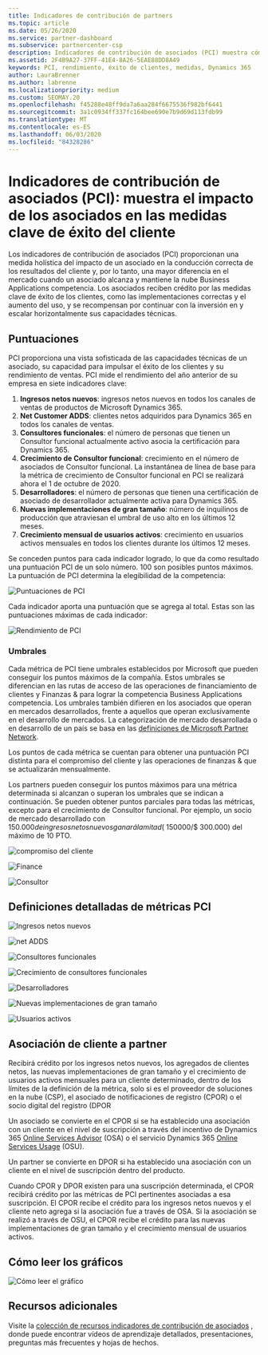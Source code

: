 ```yaml
---
title: Indicadores de contribución de partners
ms.topic: article
ms.date: 05/26/2020
ms.service: partner-dashboard
ms.subservice: partnercenter-csp
description: Indicadores de contribución de asociados (PCI) muestra cómo se realiza con Dynamics 365 Customer Engagement o Dynamics 365 Finance and Operations.
ms.assetid: 2F4B9A27-37FF-41E4-8A26-5EAE88DD8A49
keywords: PCI, rendimiento, éxito de clientes, medidas, Dynamics 365
author: LauraBrenner
ms.author: labrenne
ms.localizationpriority: medium
ms.custom: SEOMAY.20
ms.openlocfilehash: f45288e48ff9da7a6aa284f6675536f982bf6441
ms.sourcegitcommit: 3a1c0934ff337fc164bee690e7b9d69d113fdb99
ms.translationtype: MT
ms.contentlocale: es-ES
ms.lasthandoff: 06/03/2020
ms.locfileid: "84328286"
---
```

# <a name="partner-contribution-indicators-pci---shows-partner-impact-on-key-measures-of-customer-success"></a>Indicadores de contribución de asociados (PCI): muestra el impacto de los asociados en las medidas clave de éxito del cliente

Los indicadores de contribución de asociados (PCI) proporcionan una medida holística del impacto de un asociado en la conducción correcta de los resultados del cliente y, por lo tanto, una mayor diferencia en el mercado cuando un asociado alcanza y mantiene la nube Business Applications competencia. Los asociados reciben crédito por las medidas clave de éxito de los clientes, como las implementaciones correctas y el aumento del uso, y se recompensan por continuar con la inversión en y escalar horizontalmente sus capacidades técnicas.


## <a name="scoring"></a>Puntuaciones

PCI proporciona una vista sofisticada de las capacidades técnicas de un asociado, su capacidad para impulsar el éxito de los clientes y su rendimiento de ventas. PCI mide el rendimiento del año anterior de su empresa en siete indicadores clave:

1. **Ingresos netos nuevos**: ingresos netos nuevos en todos los canales de ventas de productos de Microsoft Dynamics 365.
2. **Net Customer ADDS**: clientes netos adquiridos para Dynamics 365 en todos los canales de ventas.
3. **Consultores funcionales**: el número de personas que tienen un Consultor funcional actualmente activo asocia la certificación para Dynamics 365. 
4. **Crecimiento de Consultor funcional**: crecimiento en el número de asociados de Consultor funcional.  La instantánea de línea de base para la métrica de crecimiento de Consultor funcional en PCI se realizará ahora el 1 de octubre de 2020.  
5. **Desarrolladores**: el número de personas que tienen una certificación de asociado de desarrollador actualmente activa para Dynamics 365.
6. **Nuevas implementaciones de gran tamaño**: número de inquilinos de producción que atraviesan el umbral de uso alto en los últimos 12 meses.
7. **Crecimiento mensual de usuarios activos**: crecimiento en usuarios activos mensuales en todos los clientes durante los últimos 12 meses.

Se conceden puntos para cada indicador logrado, lo que da como resultado una puntuación PCI de un solo número. 100 son posibles puntos máximos. La puntuación de PCI determina la elegibilidad de la competencia:

![Puntuaciones de PCI](images/pcinew1.png)

Cada indicador aporta una puntuación que se agrega al total. Estas son las puntuaciones máximas de cada indicador:

![Rendimiento de PCI](images/pci/perfnew.png)

### <a name="thresholds"></a>Umbrales

Cada métrica de PCI tiene umbrales establecidos por Microsoft que pueden conseguir los puntos máximos de la compañía. Estos umbrales se diferencian en las rutas de acceso de las operaciones de financiamiento de clientes y Finanzas & para lograr la competencia Business Applications competencia. Los umbrales también difieren en los asociados que operan en mercados desarrollados, frente a aquellos que operan exclusivamente en el desarrollo de mercados.  La categorización de mercado desarrollada o en desarrollo de un país se basa en las [definiciones de Microsoft Partner Network](https://assetsprod.microsoft.com/mpn/mpn-developed-and-developing-countries.pdf).

Los puntos de cada métrica se cuentan para obtener una puntuación PCI distinta para el compromiso del cliente y las operaciones de finanzas & que se actualizarán mensualmente.

Los partners pueden conseguir los puntos máximos para una métrica determinada si alcanzan o superan los umbrales que se indican a continuación. Se pueden obtener puntos parciales para todas las métricas, excepto para el crecimiento de Consultor funcional. Por ejemplo, un socio de mercado desarrollado con $150.000 de ingresos netos nuevos ganará la mitad ($ 150000/$ 300.000) del máximo de 10 PTO. 

![compromiso del cliente](images/pci/custengagethresh.png)

![Finance](images/pci/table_2.png)

![Consultor](images/Table3.PNG) 


## <a name="detailed-definitions-of-pci-metrics"></a>Definiciones detalladas de métricas PCI

![Ingresos netos nuevos](images/pci/netnewrevenue.png)

![net ADDS](images/pci/netadds.png)


![Consultores funcionales](images/pci/funcconsult.png)


![Crecimiento de consultores funcionales](images/pci/4_Functional_consultant_growth.png)

![Desarrolladores](images/pci/developers.png) 

![Nuevas implementaciones de gran tamaño](images/pci/largedeploy.png) 

![Usuarios activos](images/pci/activeusers.png)

## <a name="customer-to-partner-association"></a>Asociación de cliente a partner

Recibirá crédito por los ingresos netos nuevos, los agregados de clientes netos, las nuevas implementaciones de gran tamaño y el crecimiento de usuarios activos mensuales para un cliente determinado, dentro de los límites de la definición de la métrica, solo si es el proveedor de soluciones en la nube (CSP), el asociado de notificaciones de registro (CPOR) o el socio digital del registro (DPOR

Un asociado se convierte en el CPOR si se ha establecido una asociación con un cliente en el nivel de suscripción a través del incentivo de Dynamics 365 [Online Services Advisor](https://support.microsoft.com/help/4501560/online-services-advisor-osa-sell-incentives-faq) (OSA) o el servicio Dynamics 365 [Online Services Usage](https://support.microsoft.com/help/4489988/online-services-usage-osu-incentives-faq) (OSU).

Un partner se convierte en DPOR si ha establecido una asociación con un cliente en el nivel de suscripción dentro del producto.

Cuando CPOR y DPOR existen para una suscripción determinada, el CPOR recibirá crédito por las métricas de PCI pertinentes asociadas a esa suscripción. El CPOR recibe el crédito para los ingresos netos nuevos y el cliente neto agrega si la asociación fue a través de OSA. Si la asociación se realizó a través de OSU, el CPOR recibe el crédito para las nuevas implementaciones de gran tamaño y el crecimiento mensual de usuarios activos. 

## <a name="how-to-read-the-charts"></a>Cómo leer los gráficos

![Cómo leer el gráfico](images/pci/howto.png)

## <a name="additional-resources"></a>Recursos adicionales

Visite la [colección de recursos indicadores de contribución de asociados](https://aka.ms/pcilearn) , donde puede encontrar vídeos de aprendizaje detallados, presentaciones, preguntas más frecuentes y hojas de hechos.
